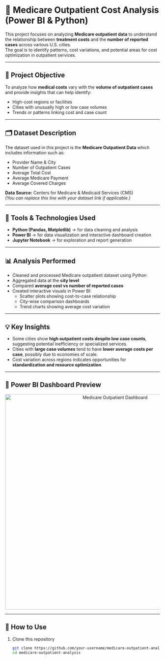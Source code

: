 # 🏥 Medicare Outpatient Cost Analysis (Power BI & Python)

This project focuses on analyzing **Medicare outpatient data** to understand the relationship between **treatment costs** and the **number of reported cases** across various U.S. cities.  
The goal is to identify patterns, cost variations, and potential areas for cost optimization in outpatient services.

---

## 🎯 Project Objective
To analyze how **medical costs** vary with the **volume of outpatient cases** and provide insights that can help identify:
- High-cost regions or facilities  
- Cities with unusually high or low case volumes  
- Trends or patterns linking cost and case count  

---

## 🗂️ Dataset Description
The dataset used in this project is the **Medicare Outpatient Data** which includes information such as:
- Provider Name & City  
- Number of Outpatient Cases  
- Average Total Cost  
- Average Medicare Payment  
- Average Covered Charges  

**Data Source:** Centers for Medicare & Medicaid Services (CMS)  
*(You can replace this line with your dataset link if applicable.)*

---

## 🧰 Tools & Technologies Used
- **Python (Pandas, Matplotlib)** → for data cleaning and analysis  
- **Power BI** → for data visualization and interactive dashboard creation  
- **Jupyter Notebook** → for exploration and report generation  

---

## 📊 Analysis Performed
- Cleaned and processed Medicare outpatient dataset using Python  
- Aggregated data at the **city level**  
- Compared **average cost vs number of reported cases**  
- Created interactive visuals in Power BI:
  - Scatter plots showing cost-to-case relationship  
  - City-wise comparison dashboards  
  - Trend charts showing average cost variation  

---

## 💡 Key Insights
- Some cities show **high outpatient costs despite low case counts**, suggesting potential inefficiency or specialized services.  
- Cities with **large case volumes** tend to have **lower average costs per case**, possibly due to economies of scale.  
- Cost variation across regions indicates opportunities for **standardization and resource optimization**.  

---

## 📸 Power BI Dashboard Preview
<p align="center">
  <img src="screenshots/medicare_dashboard.png" alt="Medicare Outpatient Dashboard" width="700">
</p>

---

## 🚀 How to Use
1. Clone this repository  
   ```bash
   git clone https://github.com/your-username/medicare-outpatient-analysis.git
   cd medicare-outpatient-analysis
